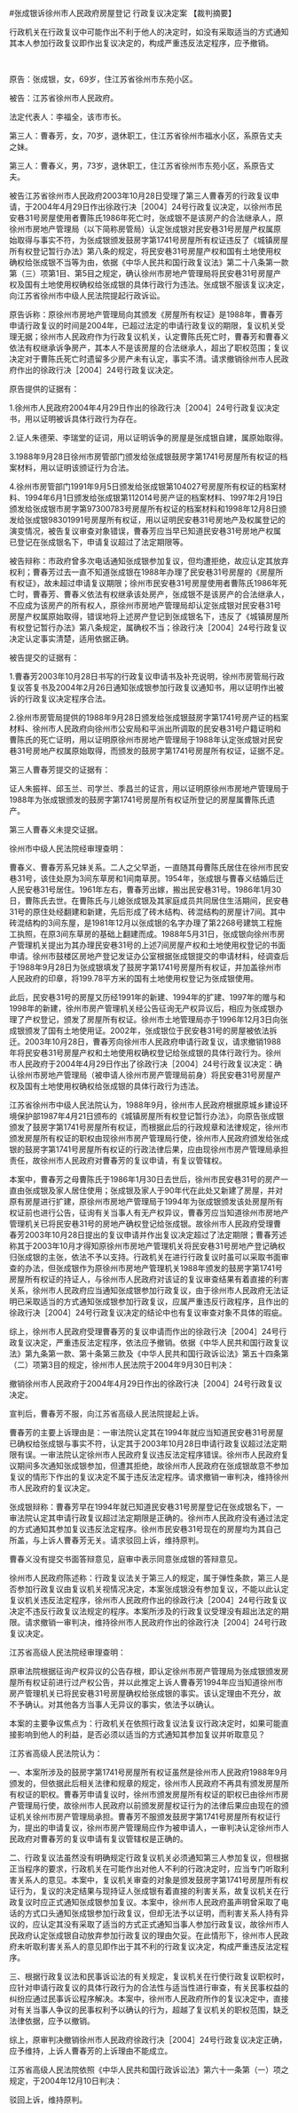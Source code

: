 #张成银诉徐州市人民政府房屋登记 行政复议决定案 
【裁判摘要】

行政机关在行政复议中可能作出不利于他人的决定时，如没有采取适当的方式通知其本人参加行政复议即作出复议决定的，构成严重违反法定程序，应予撤销。

 

原告：张成银，女，69岁，住江苏省徐州市东苑小区。

被告：江苏省徐州市人民政府。

法定代表人：李福全，该市市长。

第三人：曹春芳，女，70岁，退休职工，住江苏省徐州市福水小区，系原告丈夫之妹。

第三人：曹春义，男，73岁，退休职工，住江苏省徐州市东苑小区，系原告丈夫。

被告江苏省徐州市人民政府2003年10月28日受理了第三人曹春芳的行政复议申请，于2004年4月29日作出徐政行决［2004］24号行政复议决定，以徐州市民安巷31号房屋使用者曹陈氏1986年死亡时，张成银不是该房产的合法继承人，原徐州市房地产管理局（以下简称房管局）认定张成银对民安巷31号房屋产权属原始取得与事实不符，为张成银颁发鼓房字第1741号房屋所有权证违反了《城镇房屋所有权登记暂行办法》第八条的规定，将民安巷31号房屋产权和国有土地使用权确权给张成银不当等为由，依据《中华人民共和国行政复议法》第二十八条第一款第（三）项第1目、第5目之规定，确认徐州市房地产管理局将民安巷31号房屋产权及国有土地使用权确权给张成银的具体行政行为违法。张成银不服该复议决定，向江苏省徐州市中级人民法院提起行政诉讼。

原告诉称：原徐州市房地产管理局向其颁发《房屋所有权证》是1988年，曹春芳申请行政复议的时间是2004年，已超过法定的申请行政复议的期限，复议机关受理无据；徐州市人民政府作为行政复议机关，认定曹陈氏死亡时，曹春芳和曹春义依法有权继承诉争房产，其本人不是该房屋的合法继承人，超出了职权范围；复议决定对于曹陈氏死亡时遗留多少房产未有认定，事实不清。请求撤销徐州市人民政府作出的徐政行决［2004］24号行政复议决定。

原告提供的证据有：

1.徐州市人民政府2004年4月29日作出的徐政行决［2004］24号行政复议决定书，用以证明被诉具体行政行为存在。

2.证人朱德荣、李瑞堂的证词，用以证明诉争的房屋是张成银自建，属原始取得。

3.1988年9月28日徐州市房管部门颁发给张成银鼓房字第1741号房屋所有权证的档案材料，用以证明该颁证行为合法。

4.徐州市房管部门1991年9月5日颁发给张成银第104027号房屋所有权证的档案材料、1994年6月1日颁发给张成银第112014号房产证的档案材料、1997年2月19日颁发给张成银市房字第97300783号房屋所有权证的档案材料和1998年12月8日颁发给张成银98301991号房屋所有权证，用以证明民安巷31号房地产及权属登记的演变情况，被告复议审查对象错误，曹春芳应当早已知道民安巷31号房地产权属已登记在张成银名下，申请复议超过了法定期限等。

被告辩称：市政府曾多次电话通知张成银参加复议，但均遭拒绝，故应认定其放弃权利；曹春芳过去一直不知道张成银在1988年办理了民安巷31号房屋的《房屋所有权证》，故未超过申请复议期限；徐州市民安巷31号房屋使用者曹陈氏1986年死亡时，曹春芳、曹春义依法有权继承该处房产，张成银不是该房产的合法继承人，不应成为该房产的所有权人，原徐州市房地产管理局却认定张成银对民安巷31号房屋产权属原始取得，错误地将上述房产登记到张成银名下，违反了《城镇房屋所有权登记暂行办法》第八条规定，属确权不当；徐政行决［2004］24号行政复议决定认定事实清楚，适用依据正确。

被告提交的证据有：

1.曹春芳2003年10月28日书写的行政复议申请书及补充说明，徐州市房管局行政复议答复书及2004年2月26日通知张成银参加行政复议通知书，用以证明作出被诉的行政复议决定程序合法。

2.徐州市房管局提供的1988年9月28日颁发给张成银鼓房字第1741号房产证的档案材料、徐州市人民政府向徐州市公安局和平派出所调取的民安巷31号户籍证明和曹陈氏的死亡证明，用以证明原徐州市房地产管理局于1988年认定张成银对民安巷31号房地产权属原始取得，而颁发的鼓房字第1741号房屋所有权证，证据不足。

第三人曹春芳提交的证据有：

证人朱振祥、邱玉兰、司学兰、季昌兰的证言，用以证明原徐州市房地产管理局于1988年为张成银颁发的鼓房字第1741号房屋所有权证所登记的房屋属曹陈氏遗产。

第三人曹春义未提交证据。

徐州市中级人民法院经审理查明：

曹春义、曹春芳系兄妹关系。二人之父早逝，一直随其母曹陈氏居住在徐州市民安巷31号，该住处原为3间东草房和1间南草房。1954年，张成银与曹春义结婚后迁人民安巷31号居住。1961年左右，曹春芳出嫁，搬出民安巷31号。1986年1月30日，曹陈氏去世。在曹陈氏与儿媳张成银及其家庭成员共同居住生活期间，民安巷31号的原住处经翻建和新建，先后形成了砖木结构、砖混结构的房屋计7间。其中砖混结构的3间东屋，是1981年12月以张成银的名字办理了第2268号建筑工程施工执照，在原3间东草房的基础上翻建而成。1988年5月31日，张成银向徐州市房产管理机关提出为其办理民安巷31号的上述7间房屋产权和土地使用权登记的书面申请。徐州市鼓楼区房地产登记发证办公室根据张成银提交的申请材料，经调查后于1988年9月28日为张成银填发了鼓房字第1741号房屋所有权证，并加盖徐州市人民政府的印章，将199.78平方米的国有土地使用权登记为张成银使用。

此后，民安巷31号的房屋又历经1991年的新建、1994年的扩建、1997年的赠与和1998年的新建，徐州市房产管理机关经公告征询无产权异议后，相应为张成银办理了产权登记，颁发了房屋所有权证。徐州市土地管理局亦于1996年12月3日向张成银颁发了国有土地使用证。2002年，张成银位于民安巷31号的房屋被依法拆迁。2003年10月28日，曹春芳向徐州市人民政府申请行政复议，请求撤销1988年将民安巷31号房屋产权和土地使用权确权登记给张成银的具体行政行为。徐州市人民政府于2004年4月29日作出了徐政行决［2004］24号行政复议决定：确认徐州市房地产管理局（被申请人徐州市房产管理局前身）将民安巷31号房屋产权及国有土地使用权确权给张成银的具体行政行为违法。

江苏省徐州市中级人民法院认为，1988年9月，徐州市人民政府根据原城乡建设环境保护部1987年4月21日颁布的《城镇房屋所有权登记暂行办法》，向原告张成银颁发了鼓房字第1741号房屋所有权证，而根据此后的行政规章和法律规定，徐州市颁发房屋所有权证的职权由现徐州市房产管理局行使，徐州市人民政府颁发给张成银的鼓房字第1741号房屋所有权证的行政法律后果，应由现徐州市房产管理局承担责任，故徐州市人民政府对曹春芳的复议申请，有复议管辖权。

本案中，曹春芳之母曹陈氏于1986年1月30日去世后，徐州市民安巷31号的房产一直由张成银及家人居住使用；张成银及家人于90年代在此处又新建了房屋，并对原有房屋进行扩建，原徐州市房地产管理局于1994年为张成银颁发该处房屋所有权证前也进行公告，征询有关当事人有无产权异议，曹春芳应当知道徐州市房地产管理机关已将民安巷31号的房地产确权登记给张成银。故徐州市人民政府受理曹春芳2003年10月28日提出的复议申请并作出复议决定超过了法定期限；曹春芳述称其于2003年10月才得知原徐州市房地产管理机关将民安巷31号房地产登记确权归张成银的主张，依法不予以支持。行政机关在进行行政复议时虽可以采取书面审查的办法，但张成银作为原徐州市房地产管理机关1988年颁发的鼓房字第1741号房屋所有权证的持证人，与徐州市人民政府对该证的复议审查结果有着直接的利害关系，徐州市人民政府应当通知张成银参加行政复议，由于徐州市人民政府无法证明已采取适当的方式通知张成银参加行政复议，应属严重违反行政程序，且作出的徐政行决［2004］24号行政复议决定的结论中也有复议审查对象不具体的瑕疵。

综上，徐州市人民政府受理曹春芳的复议申请而作出的徐政行决［2004］24号行政复议决定，严重违反法定程序，依法应予撤销。依据《中华人民共和国行政复议法》第九条第一款、第十条第三款及《中华人民共和国行政诉讼法》第五十四条第（二）项第3目的规定，徐州市人民法院于2004年9月30日判决：

撤销徐州市人民政府于2004年4月29日作出的徐政行决［2004］24号行政复议决定。

宣判后，曹春芳不服，向江苏省高级人民法院提起上诉。

曹春芳的主要上诉理由是：一审法院认定其在1994年就应当知道民安巷31号房屋已确权给张成银与事实不符，认定其于2003年10月28日申请行政复议超过法定期限有误。一审法院认定徐州市人民政府复议违反法定程序错误。徐州市人民政府复议期间多次通知张成银参加，但遭其拒绝，故徐州市人民政府在张成银故意不参加复议的情形下作出的复议决定不属于违反法定程序。请求撤销一审判决，维持徐州市人民政府的复议决定。

张成银辩称：曹春芳早在1994年就已知道民安巷31号房屋登记在张成银名下，一审法院认定其申请行政复议超过法定期限是正确的。徐州市人民政府没有通过法定的方式通知其参加复议违反法定程序。徐州市民安巷31号现在的房屋均为其自己所盖，与上诉人曹春芳无关。请求驳回上诉，维持原判。

曹春义没有提交书面答辩意见，庭审中表示同意张成银的答辩意见。

徐州市人民政府陈述称：行政复议法关于第三人的规定，属于弹性条款，第三人是否参加行政复议由复议机关视情况决定，本案张成银没有参加复议，不能以此认定复议机关违反法定程序，徐州市人民政府作出的徐政行决［2004］24号行政复议决定不违反行政复议法规定的程序。本案所涉及的行政复议受理没有超出法定的期限。请求撤销一审判决，维持徐州市人民政府作出的徐政行决［2004］24号行政复议决定。

江苏省高级人民法院经审理查明：

原审法院根据征询产权异议的公告存根，即认定徐州市房产管理局为张成银颁发房屋所有权证前进行过产权公告，并以此推定上诉人曹春芳1994年应当知道徐州市房产管理机关已将民安巷31号房屋确权给张成银的事实。该认定理由不充分，故不予确认。对其他各方当事人无异议的事实，依法予以确认。

本案的主要争议焦点为：行政机关在依照行政复议法复议行政决定时，如果可能直接影响到他人的利益，是否必须以适当的方式通知其参加复议并听取意见？

江苏省高级人民法院认为：

一、本案所涉及的鼓房字第1741号房屋所有权证虽然是徐州市人民政府1988年9月颁发的，但依据此后相关法律和规章的规定，徐州市人民政府不再具有颁发房屋所有权证的职权。曹春芳申请复议时，徐州市颁发房屋所有权证的职权已由徐州市房产管理局行使，故徐州市人民政府以前颁发房屋权证行为的法律后果应由现在的颁证机关徐州市房产管理局承担。曹春芳不服颁发鼓房字第1741号房屋所有权证行为，提出的申请复议，徐州市房产管理局应作为被申请人，一审判决认定徐州市人民政府对曹春芳的复议申请有复议管辖权是正确的。

二、行政复议法虽然没有明确规定行政复议机关必须通知第三人参加复议，但根据正当程序的要求，行政机关在可能作出对他人不利的行政决定时，应当专门听取利害关系人的意见。本案中，复议机关审查的对象是颁发鼓房字第1741号房屋所有权证行为，复议的决定结果与现持证人张成银有着直接的利害关系，故复议机关在行政复议时应正式通知张成银参加复议。本案中，徐州市人民政府虽声明曾采取了电话的方式口头通知张成银参加行政复议，但却无法予以证明，而利害关系人持有异议的，应认定其没有采取了适当的方式正式通知当事人参加行政复议，故徐州市人民政府认定张成银自动放弃参加行政复议的理由欠妥。在此情形下，徐州市人民政府未听取利害关系人的意见即作出于其不利的行政复议决定，构成严重违反法定程序。

三、根据行政复议法和民事诉讼法的有关规定，复议机关在行使行政复议职权时，应针对申请行政复议的具体行政行为的合法性与适当性进行审查，有关民事权益的纠纷应通过民事诉讼程序解决。本案中，徐州市人民政府所作的复议决定中，直接对有关当事人争议的民事权利予以确认的行为，超越了复议机关的职权范围，缺乏法律依据，应予以撤销。

综上，原审判决撤销徐州市人民政府徐政行决［2004］24号行政复议决定正确，应予维持，上诉人曹春芳的上诉理由不能成立。

江苏省高级人民法院依照《中华人民共和国行政诉讼法》第六十一条第（一）项之规定，于2004年12月10日判决：

驳回上诉，维持原判。



